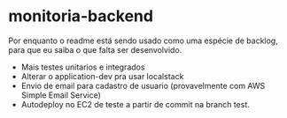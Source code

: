 # monitoria-backend

Por enquanto o readme está sendo usado como uma espécie de backlog, para que eu saiba o que falta ser desenvolvido.

* Mais testes unitarios e integrados
* Alterar o application-dev pra usar localstack
* Envio de email para cadastro de usuario (provavelmente com AWS Simple Email Service)
* Autodeploy no EC2 de teste a partir de commit na branch test.